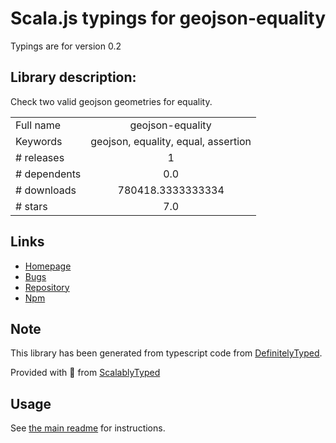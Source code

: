 
# Scala.js typings for geojson-equality

Typings are for version 0.2

## Library description:
Check two valid geojson geometries for equality.

|                    |                 |
| ------------------ | :-------------: |
| Full name          | geojson-equality |
| Keywords           | geojson, equality, equal, assertion |
| # releases         | 1 |
| # dependents       | 0.0 |
| # downloads        | 780418.3333333334 |
| # stars            | 7.0 |

## Links
- [Homepage](https://github.com/geosquare/geojson-equality)
- [Bugs](https://github.com/geosquare/geojson-equality/issues)
- [Repository](https://github.com/geosquare/geojson-equality)
- [Npm](https://www.npmjs.com/package/geojson-equality)
    


## Note
This library has been generated from typescript code from [DefinitelyTyped](https://definitelytyped.org).

Provided with :purple_heart: from [ScalablyTyped](https://github.com/oyvindberg/ScalablyTyped)

## Usage
See [the main readme](../../readme.md) for instructions.


